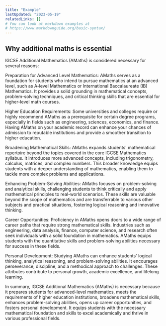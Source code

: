 ```yaml
---
title: "Example"
lastUpdated: "2023-05-19"
relatedLinks: []
# You can look at markdown examples at
# https://www.markdownguide.org/basic-syntax/
---
```


## Why additional maths is essential

IGCSE Additional Mathematics (AMaths) is considered necessary for several reasons:

Preparation for Advanced Level Mathematics: AMaths serves as a foundation for students who intend to pursue mathematics at an advanced level, such as A-level Mathematics or International Baccalaureate (IB) Mathematics. It provides a solid grounding in mathematical concepts, problem-solving techniques, and critical thinking skills that are essential for higher-level math courses.

Higher Education Requirements: Some universities and colleges require or highly recommend AMaths as a prerequisite for certain degree programs, especially in fields such as engineering, sciences, economics, and finance. Having AMaths on your academic record can enhance your chances of admission to reputable institutions and provide a smoother transition to higher education.

Broadening Mathematical Skills: AMaths expands students' mathematical repertoire beyond the topics covered in the core IGCSE Mathematics syllabus. It introduces more advanced concepts, including trigonometry, calculus, matrices, and complex numbers. This broader knowledge equips students with a deeper understanding of mathematics, enabling them to tackle more complex problems and applications.

Enhancing Problem-Solving Abilities: AMaths focuses on problem-solving and analytical skills, challenging students to think critically and apply mathematical principles to real-world scenarios. These skills are valuable beyond the scope of mathematics and are transferrable to various other subjects and practical situations, fostering logical reasoning and innovative thinking.

Career Opportunities: Proficiency in AMaths opens doors to a wide range of career paths that require strong mathematical skills. Industries such as engineering, data analysis, finance, computer science, and research often seek individuals with a solid foundation in mathematics. AMaths equips students with the quantitative skills and problem-solving abilities necessary for success in these fields.

Personal Development: Studying AMaths can enhance students' logical thinking, analytical reasoning, and problem-solving abilities. It encourages perseverance, discipline, and a methodical approach to challenges. These attributes contribute to personal growth, academic excellence, and lifelong learning.

In summary, IGCSE Additional Mathematics (AMaths) is necessary because it prepares students for advanced-level mathematics, meets the requirements of higher education institutions, broadens mathematical skills, enhances problem-solving abilities, opens up career opportunities, and fosters personal development. It equips students with the necessary mathematical foundation and skills to excel academically and thrive in various professional fields.
